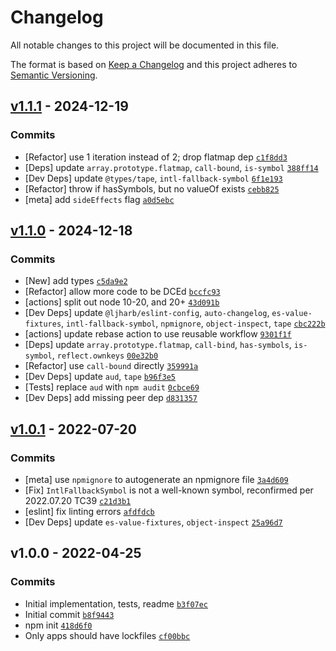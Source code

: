 # Changelog

All notable changes to this project will be documented in this file.

The format is based on [Keep a Changelog](https://keepachangelog.com/en/1.0.0/)
and this project adheres to [Semantic Versioning](https://semver.org/spec/v2.0.0.html).

## [v1.1.1](https://github.com/inspect-js/is-well-known-symbol/compare/v1.1.0...v1.1.1) - 2024-12-19

### Commits

- [Refactor] use 1 iteration instead of 2; drop flatmap dep [`c1f8dd3`](https://github.com/inspect-js/is-well-known-symbol/commit/c1f8dd3bdb2f19a8c136e183dd32c52711f00039)
- [Deps] update `array.prototype.flatmap`, `call-bound`, `is-symbol` [`388ff14`](https://github.com/inspect-js/is-well-known-symbol/commit/388ff140a415dcdfa04b0cd21872a83e6da59150)
- [Dev Deps] update `@types/tape`, `intl-fallback-symbol` [`6f1e193`](https://github.com/inspect-js/is-well-known-symbol/commit/6f1e19303c6bf0ee1d0cdcef0a105270f068c3f3)
- [Refactor] throw if hasSymbols, but no valueOf exists [`cebb825`](https://github.com/inspect-js/is-well-known-symbol/commit/cebb82582d82720b9cafb1d625b4f254819d67a3)
- [meta] add `sideEffects` flag [`a0d5ebc`](https://github.com/inspect-js/is-well-known-symbol/commit/a0d5ebca7a558beda1b849f27b0734ade738a177)

## [v1.1.0](https://github.com/inspect-js/is-well-known-symbol/compare/v1.0.1...v1.1.0) - 2024-12-18

### Commits

- [New] add types [`c5da9e2`](https://github.com/inspect-js/is-well-known-symbol/commit/c5da9e23d4239a922a5f21eed5a30885a1444297)
- [Refactor] allow more code to be DCEd [`bccfc93`](https://github.com/inspect-js/is-well-known-symbol/commit/bccfc9386aba5546cce08b0572fcd9461ab8fbf1)
- [actions] split out node 10-20, and 20+ [`43d091b`](https://github.com/inspect-js/is-well-known-symbol/commit/43d091bf9541f8c85dce73300f7ad0f3568b2e6c)
- [Dev Deps] update `@ljharb/eslint-config`, `auto-changelog`, `es-value-fixtures`, `intl-fallback-symbol`, `npmignore`, `object-inspect`, `tape` [`cbc222b`](https://github.com/inspect-js/is-well-known-symbol/commit/cbc222b30f44e169e71411b9aaa699e7af907212)
- [actions] update rebase action to use reusable workflow [`9301f1f`](https://github.com/inspect-js/is-well-known-symbol/commit/9301f1fc352415fcd85d52c13753cc7a7c0428ef)
- [Deps] update `array.prototype.flatmap`, `call-bind`, `has-symbols`, `is-symbol`, `reflect.ownkeys` [`00e32b0`](https://github.com/inspect-js/is-well-known-symbol/commit/00e32b093dfe488af8291325d40d89e32206d59f)
- [Refactor] use `call-bound` directly [`359991a`](https://github.com/inspect-js/is-well-known-symbol/commit/359991ae10783cd9a0434d24d67c8596f49cedc6)
- [Dev Deps] update `aud`, `tape` [`b96f3e5`](https://github.com/inspect-js/is-well-known-symbol/commit/b96f3e5d703b87c6248d95b3c36830611d2542f9)
- [Tests] replace `aud` with `npm audit` [`0cbce69`](https://github.com/inspect-js/is-well-known-symbol/commit/0cbce69cb0983e37f1e3a9e6270f9d25ea2df1c4)
- [Dev Deps] add missing peer dep [`d831357`](https://github.com/inspect-js/is-well-known-symbol/commit/d8313577f725d32fd33e727bfbba56558d4e5713)

## [v1.0.1](https://github.com/inspect-js/is-well-known-symbol/compare/v1.0.0...v1.0.1) - 2022-07-20

### Commits

- [meta] use `npmignore` to autogenerate an npmignore file [`3a4d609`](https://github.com/inspect-js/is-well-known-symbol/commit/3a4d609eb30b9cd6b8c7ef065e01f40e633c595c)
- [Fix] `IntlFallbackSymbol` is not a well-known symbol, reconfirmed per 2022.07.20 TC39 [`c21d3b1`](https://github.com/inspect-js/is-well-known-symbol/commit/c21d3b18b46311e6643f673147cf5dd6bc7c9de1)
- [eslint] fix linting errors [`afdfdcb`](https://github.com/inspect-js/is-well-known-symbol/commit/afdfdcbe2b70dc3a8f5d783edb99783dfe86a1fb)
- [Dev Deps] update `es-value-fixtures`, `object-inspect` [`25a96d7`](https://github.com/inspect-js/is-well-known-symbol/commit/25a96d73b1acaa2fdbaa79dc3e5727cbd813d2e3)

## v1.0.0 - 2022-04-25

### Commits

- Initial implementation, tests, readme [`b3f07ec`](https://github.com/inspect-js/is-well-known-symbol/commit/b3f07ec9d562e2788f7edf597e1a3365c3339c15)
- Initial commit [`b8f9443`](https://github.com/inspect-js/is-well-known-symbol/commit/b8f9443d560a1535d12198d6e1a37dd5c1834430)
- npm init [`418d6f0`](https://github.com/inspect-js/is-well-known-symbol/commit/418d6f0a7bab65b94200da0608072021bb715005)
- Only apps should have lockfiles [`cf00bbc`](https://github.com/inspect-js/is-well-known-symbol/commit/cf00bbc4ade3d1d6116106f6fbcee238eb2a1981)

